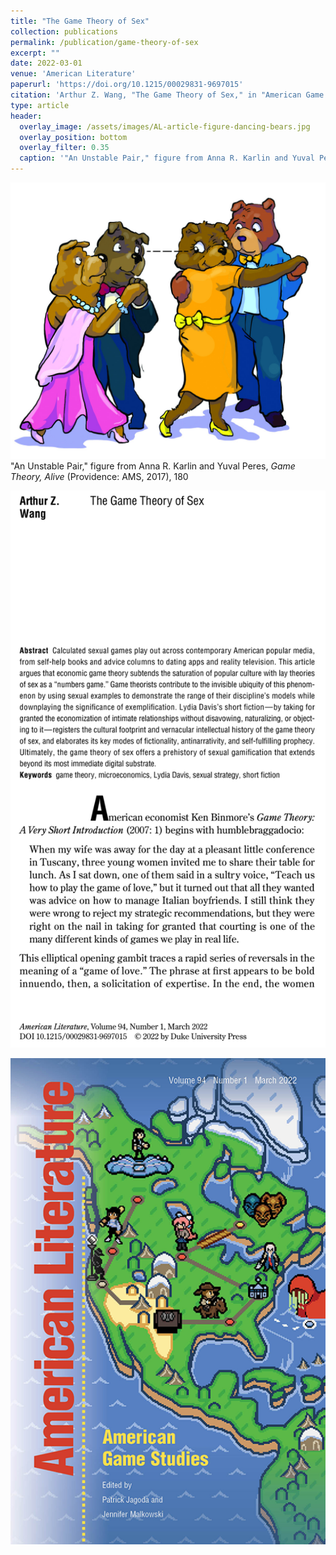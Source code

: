 ```yaml
---
title: "The Game Theory of Sex"
collection: publications
permalink: /publication/game-theory-of-sex
excerpt: ""
date: 2022-03-01
venue: 'American Literature'
paperurl: 'https://doi.org/10.1215/00029831-9697015'
citation: 'Arthur Z. Wang, "The Game Theory of Sex," in "American Game Studies," ed. Patrick Jagoda and Jennifer Malkowski, special issue, <i>American Literature</i> 94, no. 1 (2022): 103–131.'
type: article
header:
  overlay_image: /assets/images/AL-article-figure-dancing-bears.jpg
  overlay_position: bottom
  overlay_filter: 0.35
  caption: '"An Unstable Pair," figure from Anna R. Karlin and Yuval Peres, <i>Game Theory, Alive</i> (Providence: AMS, 2017), 180'
---
```


<!--
## Abstract

Calculated sexual games play out across contemporary American popular media, from self-help books and advice columns to dating apps and reality television. This article argues that economic game theory subtends the saturation of popular culture with lay theories of sex as a “numbers game.” Game theorists contribute to the invisible ubiquity of this phenomenon by using sexual examples to demonstrate the range of their discipline’s models while downplaying the significance of exemplification. Lydia Davis’s short fiction—by taking for granted the economization of intimate relationships without disavowing, naturalizing, or objecting to it—registers the cultural footprint and vernacular intellectual history of the game theory of sex, and elaborates its key modes of fictionality, antinarrativity, and self-fulfilling prophecy. Ultimately, the game theory of sex offers a prehistory of sexual gamification that extends beyond its most immediate digital substrate. -->

<fig>
<img src= "../assets/images/AL-article-figure-dancing-bears.jpg"/>
<figcaption> "An Unstable Pair," figure from Anna R. Karlin and Yuval Peres, <i>Game Theory, Alive</i> (Providence: AMS, 2017), 180</figcaption>
</fig>  



<a href="https://doi.org/10.1215/00029831-9697015"><img src= "../assets/images/publications/AL-article-first-page.png"/></a>  


<a href="https://read.dukeupress.edu/american-literature/issue/94/1"><img src= "/assets/images/publications/AL-cover.png"/></a>